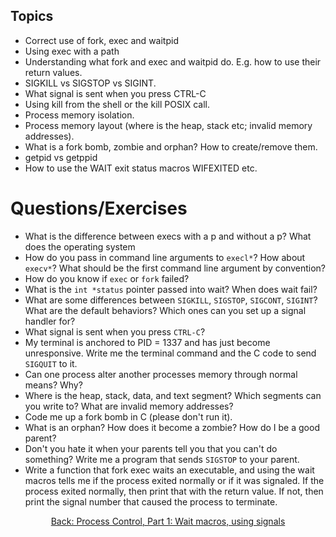 ## Topics
* Correct use of fork, exec and waitpid
* Using exec with a path
* Understanding what fork and exec and waitpid do. E.g. how to use their return values.
* SIGKILL vs SIGSTOP vs SIGINT. 
* What signal is sent when you press CTRL-C
* Using kill from the shell or the kill POSIX call.
* Process memory isolation.
* Process memory layout (where is the heap, stack etc; invalid memory addresses).
* What is a fork bomb, zombie and orphan? How to create/remove them.
* getpid vs getppid
* How to use the WAIT exit status macros WIFEXITED etc.


# Questions/Exercises 

* What is the difference between execs with a p and without a p? What does the operating system
* How do you pass in command line arguments to `execl*`? How about `execv*`? What should be the first command line argument by convention?
* How do you know if `exec` or `fork` failed?
* What is the `int *status` pointer passed into wait? When does wait fail?
* What are some differences between `SIGKILL`, `SIGSTOP`, `SIGCONT`, `SIGINT`? What are the default behaviors? Which ones can you set up a signal handler for?
* What signal is sent when you press `CTRL-C`?
* My terminal is anchored to PID = 1337 and has just become unresponsive. Write me the terminal command and the C code to send `SIGQUIT` to it.
* Can one process alter another processes memory through normal means? Why?
* Where is the heap, stack, data, and text segment? Which segments can you write to? What are invalid memory addresses?
* Code me up a fork bomb in C (please don't run it).
* What is an orphan? How does it become a zombie? How do I be a good parent?
* Don't you hate it when your parents tell you that you can't do something? Write me a program that sends `SIGSTOP` to your parent.
* Write a function that fork exec waits an executable, and using the wait macros tells me if the process exited normally or if it was signaled. If the process exited normally, then print that with the return value. If not, then print the signal number that caused the process to terminate.
<div align="center">
<a href="https://github.com/bigalex95/modern-cpp-tutorial/CProgramming/SystemProgramming/wiki/Process-Control,-Part-1:-Wait-macros,-using-signals">
Back: Process Control, Part 1: Wait macros, using signals
</a>
</div>
